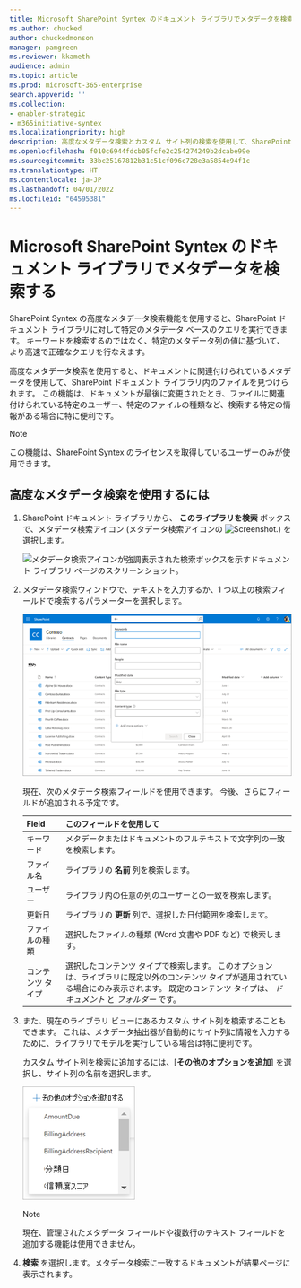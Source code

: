 ```yaml
---
title: Microsoft SharePoint Syntex のドキュメント ライブラリでメタデータを検索する
ms.author: chucked
author: chuckedmonson
manager: pamgreen
ms.reviewer: kkameth
audience: admin
ms.topic: article
ms.prod: microsoft-365-enterprise
search.appverid: ''
ms.collection:
- enabler-strategic
- m365initiative-syntex
ms.localizationpriority: high
description: 高度なメタデータ検索とカスタム サイト列の検索を使用して、SharePoint Syntex で SharePoint ドキュメント ライブラリ内のアイテムを検索する方法について説明します。
ms.openlocfilehash: f010c6944fdcb05fcfe2c254274249b2dcabe99e
ms.sourcegitcommit: 33bc25167812b31c51cf096c728e3a5854e94f1c
ms.translationtype: HT
ms.contentlocale: ja-JP
ms.lasthandoff: 04/01/2022
ms.locfileid: "64595381"
---
```

# <a name="search-for-metadata-in-document-libraries-in-microsoft-sharepoint-syntex"></a>Microsoft SharePoint Syntex のドキュメント ライブラリでメタデータを検索する

SharePoint Syntex の高度なメタデータ検索機能を使用すると、SharePoint ドキュメント ライブラリに対して特定のメタデータ ベースのクエリを実行できます。 キーワードを検索するのではなく、特定のメタデータ列の値に基づいて、より高速で正確なクエリを行なえます。

高度なメタデータ検索を使用すると、ドキュメントに関連付けられているメタデータを使用して、SharePoint ドキュメント ライブラリ内のファイルを見つけられます。 この機能は、ドキュメントが最後に変更されたとき、ファイルに関連付けられている特定のユーザー、特定のファイルの種類など、検索する特定の情報がある場合に特に便利です。

> [!NOTE]
> この機能は、SharePoint Syntex のライセンスを取得しているユーザーのみが使用できます。 

## <a name="to-use-advanced-metadata-search"></a>高度なメタデータ検索を使用するには

1. SharePoint ドキュメント ライブラリから、 **このライブラリを検索** ボックスで、メタデータ検索アイコン (メタデータ検索アイコンの ![Screenshot.](../media/content-understanding/metadata-search-icon.png)) を選択します。

    ![メタデータ検索アイコンが強調表示された検索ボックスを示すドキュメント ライブラリ ページのスクリーンショット。](../media/content-understanding/metadata-search-box.png)

2. メタデータ検索ウィンドウで、テキストを入力するか、1 つ以上の検索フィールドで検索するパラメーターを選択します。

    ![メタデータ検索ウィンドウを示すドキュメント ライブラリ ページのスクリーンショット。](../media/content-understanding/metadata-search-pane.png)

   現在、次のメタデータ検索フィールドを使用できます。 今後、さらにフィールドが追加される予定です。

   |Field    |このフィールドを使用して  |
   |---------|---------|
   |キーワード |メタデータまたはドキュメントのフルテキストで文字列の一致を検索します。 |
   |ファイル名     |ライブラリの **名前** 列を検索します。          |
   |ユーザー   |ライブラリ内の任意の列のユーザーとの一致を検索します。   |
   |更新日 |ライブラリの **更新** 列で、選択した日付範囲を検索します。         |
   |ファイルの種類     |選択したファイルの種類 (Word 文書や PDF など) で検索します。        |
   |コンテンツ タイプ  |選択したコンテンツ タイプで検索します。 このオプションは、ライブラリに既定以外のコンテンツ タイプが適用されている場合にのみ表示されます。 既定のコンテンツ タイプは、 *ドキュメント* と *フォルダー* です。        |

3. また、現在のライブラリ ビューにあるカスタム サイト列を検索することもできます。 これは、メタデータ抽出器が自動的にサイト列に情報を入力するために、ライブラリでモデルを実行している場合は特に便利です。  

    カスタム サイト列を検索に追加するには、[**その他のオプションを追加**] を選択し、サイト列の名前を選択します。

    ![メタデータ検索ウィンドウの [その他のオプションを追加] メニューのスクリーンショット。](../media/content-understanding/metadata-search-add-more-options.png)

    > [!NOTE]
    > 現在、管理されたメタデータ フィールドや複数行のテキスト フィールドを追加する機能は使用できません。 

4. **検索** を選択します。メタデータ検索に一致するドキュメントが結果ページに表示されます。 
